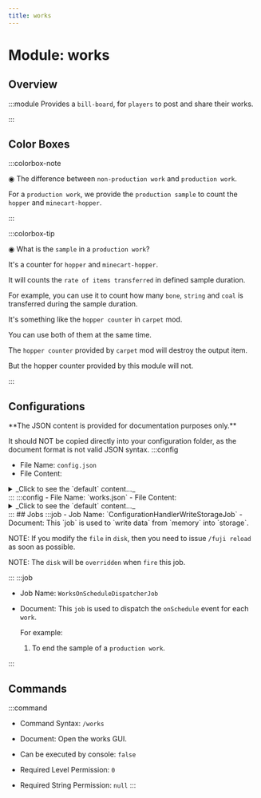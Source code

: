 ```yaml
---
title: works
---
```



# Module: works

## Overview
:::module
  Provides a `bill-board`, for `players` to post and share their works.


:::
## Color Boxes

:::colorbox-note

  ◉ The difference between `non-production work` and `production work`.
  
  For a `production work`, we provide the `production sample` to count the `hopper` and `minecart-hopper`.


:::

:::colorbox-tip

  ◉ What is the `sample` in a `production work`?
  
  It's a counter for `hopper` and `minecart-hopper`.
  
  It will counts the `rate of items transferred` in defined sample duration.
  
  For example, you can use it to count how many `bone`, `string` and `coal` is transferred during the sample duration.
  
  
  
  It's something like the `hopper counter` in `carpet` mod.
  
  You can use both of them at the same time.
  
  
  
  The `hopper counter` provided by `carpet` mod will destroy the output item.
  
  But the hopper counter provided by this module will not.


:::

## Configurations
<Admonition type="warning" icon="" title="">
**The JSON content is provided for documentation purposes only.**

It should NOT be copied directly into your configuration folder, as the document format is not valid JSON syntax.
</Admonition>
:::config
- File Name: `config.json`
- File Content: 
<details>

<summary>_Click to see the `default` content..._</summary>

```json showLineNumbers title="config/fuji/modules/works/config.json"
{
  /* The `duration` used for `sample` for `production work`. */
  "sample_time_ms": 3600000
  /* The `max distance` allowed for `production work`. */,
  "sample_distance_limit": 512
  /* The max types of items to display for `production work`. */,
  "sample_counter_top_n": 20
}
```
</details>
:::
:::config
- File Name: `works.json`
- File Content: 
<details>

<summary>_Click to see the `default` content..._</summary>

```json showLineNumbers title="config/fuji/modules/works/works.json"
{
  /* The created `work` list. */
  "works": []
}
```
</details>
:::
## Jobs
:::job
- Job Name: `ConfigurationHandlerWriteStorageJob`
- Document:   This `job` is used to `write data` from `memory` into `storage`.
  
  
  
  NOTE: If you modify the `file` in `disk`, then you need to issue `/fuji reload` as soon as possible.
  
  NOTE: The `disk` will be `overridden` when `fire` this job.


:::
:::job
- Job Name: `WorksOnScheduleDispatcherJob`
- Document:   This `job` is used to dispatch the `onSchedule` event for each `work`.
  
  
  
  For example:
  
  1. To end the sample of a `production work`.


:::
## Commands
:::command
- Command Syntax: `/works`
- Document:   Open the works GUI.


- Can be executed by console: `false`
- Required Level Permission: `0`
- Required String Permission: `null`
:::
